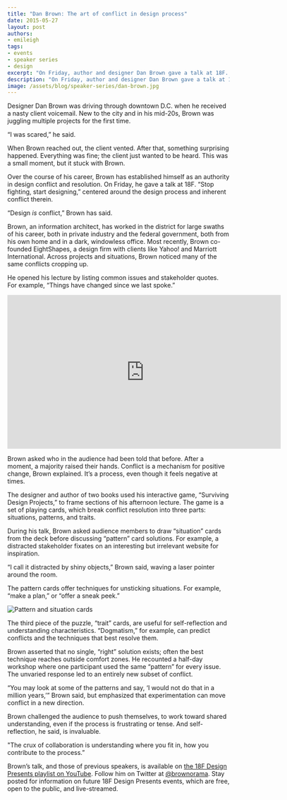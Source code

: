 ```yaml
---
title: "Dan Brown: The art of conflict in design process"
date: 2015-05-27
layout: post
authors:
- emileigh
tags:
- events
- speaker series
- design
excerpt: "On Friday, author and designer Dan Brown gave a talk at 18F. “Stop fighting, start designing,” centered around the design process and inherent conflict therein."
description: "On Friday, author and designer Dan Brown gave a talk at 18F. “Stop fighting, start designing,” centered around the design process and inherent conflict therein."
image: /assets/blog/speaker-series/dan-brown.jpg
---
```


Designer Dan Brown was driving through downtown D.C. when he received a nasty client voicemail. New to the city and in his mid-20s, Brown was juggling multiple projects for the first time.

“I was scared,” he said.

When Brown reached out, the client vented. After that, something surprising happened. Everything was fine; the client just wanted to be heard. This was a small moment, but it stuck with Brown.

Over the course of his career, Brown has established himself as an authority in design conflict and resolution. On Friday, he gave a talk at 18F. “Stop fighting, start designing,” centered around the design process and inherent conflict therein.

“Design *is* conflict,” Brown has said.

Brown, an information architect, has worked in the district for large swaths of his career, both in private industry and the federal government, both from his own home and in a dark, windowless office. Most recently, Brown co-founded EightShapes, a design firm with clients like Yahoo! and Marriott International. Across projects and situations, Brown noticed many of the same conflicts cropping up.

He opened his lecture by listing common issues and stakeholder quotes. For example, “Things have changed since we last spoke.”

<iframe width="620" height="349"
src="https://www.youtube.com/embed/mO8PiHST5CI?start=159"
frameborder="0" allowfullscreen></iframe>

Brown asked who in the audience had been told that before. After a moment, a majority raised their hands. Conflict is a mechanism for positive change, Brown explained. It’s a process, even though it feels negative at times.

The designer and author of two books used his interactive game, “Surviving Design Projects,” to frame sections of his afternoon lecture. The game is a set of playing cards, which break conflict resolution into three parts: situations, patterns, and traits.

During his talk, Brown asked audience members to draw “situation” cards from the deck before discussing “pattern” card solutions. For example, a distracted stakeholder fixates on an interesting but irrelevant website for inspiration.

“I call it distracted by shiny objects,” Brown said, waving a laser pointer around the room.

The pattern cards offer techniques for unsticking situations. For example, “make a plan,” or “offer a sneak peek.”

![Pattern and situation cards]({{site.baseurl}}/assets/blog/speaker-series/pattern-situation.jpg)

The third piece of the puzzle, “trait” cards, are useful for self-reflection and understanding characteristics. “Dogmatism,” for example, can predict conflicts and the techniques that best resolve them.

Brown asserted that no single, “right” solution exists; often the best technique reaches outside comfort zones. He recounted a half-day workshop where one participant used the same “pattern” for every issue. The unvaried response led to an entirely new subset of conflict.

“You may look at some of the patterns and say, ‘I would not do that in a million years,’” Brown said, but emphasized that experimentation can move conflict in a new direction.

Brown challenged the audience to push themselves, to work toward shared understanding, even if the process is frustrating or tense. And self-reflection, he said, is invaluable.

"The crux of collaboration is understanding where you fit in, how you contribute to the process.”

Brown’s talk, and those of previous speakers, is available on [the 18F Design Presents playlist on YouTube](https://www.youtube.com/playlist?list=PLvdwyPgXnxxXuPlGB9_-Y0qm_eTnKHW-i). Follow him on Twitter at [@brownorama](https://twitter.com/brownorama). Stay posted for information on future 18F Design Presents events, which are free, open to the public, and live-streamed.
